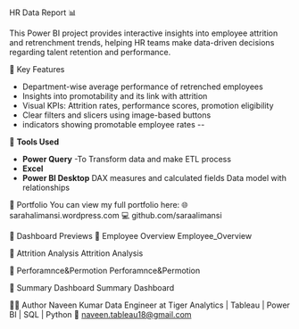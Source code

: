 HR Data Report 📊

This Power BI project provides interactive insights into employee attrition and retrenchment trends, helping HR teams make data-driven decisions regarding talent retention and performance.

📌 Key Features
- Department-wise average performance of retrenched employees
- Insights into promotability and its link with attrition
- Visual KPIs: Attrition rates, performance scores, promotion eligibility
- Clear filters and slicers using image-based buttons
- indicators showing promotable employee rates
--

🔧 **Tools Used**
- **Power Query** -To Transform data and make ETL process
- **Excel**
- **Power BI Desktop**
DAX measures and calculated fields
Data model with relationships

🔗 Portfolio
You can view my full portfolio here:
🌐 sarahalimansi.wordpress.com
💻 github.com/saraalimansi

📸 Dashboard Previews
🔹 Employee Overview
Employee_Overview

🔹 Attrition Analysis
Attrition Analysis

🔹 Perforamnce&Permotion
Perforamnce&Permotion

🔹 Summary Dashboard
Summary Dashboard

🧑‍💼 Author
Naveen Kumar
Data Engineer at Tiger Analytics | Tableau | Power BI | SQL | Python
📧 naveen.tableau18@gmail.com
